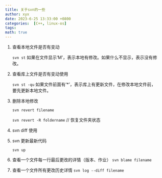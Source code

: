```yaml
---
title: 关于svn的一些
author: xyx
date: 2023-6-25 13:33:00 +0800
categories:  [C++, linux-os]
tags:
math: true
---
```


1. 查看本地文件是否有变动

    `svn st`   如果在文件显示‘M’，表示本地有修改。如果什么不显示，表示没有修改。


2.  查看库上文件是否有变动使用

    `svn st -qu`  如果文件前面有‘*’，表示库上有更新文件，在修改本地文件前，要先更新本地文件。

3. 删除本地修改

    `svn revert filename`  

    `svn revert -R foldername`  // 恢复文件夹状态

4. svn diff 使用 

5. svn 更新最新代码

    `svn up`

6. 查看一个文件每一行最后更改的详情（版本、作业）
    `svn blame filename`

7. 查看一个文件所有更改历史详情
    `svn log --diff filename`

